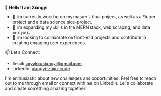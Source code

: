 **👋 Hello! I am Xiangyi**

- 🔭 I’m currently working on my master's final project, as well as a Flutter project and a data science side-project.
- 🌱 I’m expanding my skills in the MERN stack, web scraping, and data analysis.
- 👯 I’m looking to collaborate on front-end projects and contribute to creating engaging user experiences.

📫 Let's Connect:
- Email: zxyzhouxiangyi@gmail.com
- LinkedIn: [xiangyi-zhou-code](https://www.linkedin.com/in/xiangyi-zhou-code/)

I'm enthusiastic about new challenges and opportunities. Feel free to reach out to me through email or connect with me on LinkedIn. Let's collaborate and create something amazing together!
